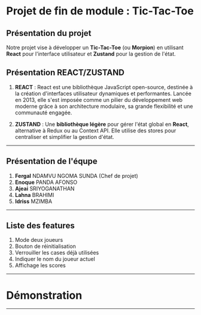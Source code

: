 # Projet de fin de module : Tic-Tac-Toe
## Présentation du projet
Notre projet vise à développer un **Tic-Tac-Toe** (ou **Morpion**) en utilisant **React** pour l'interface utilisateur et **Zustand** pour la gestion de l'état.
## Présentation REACT/ZUSTAND

1. **REACT** : React est une bibliothèque JavaScript open-source, destinée à la création d'interfaces utilisateur dynamiques et performantes. Lancée en 2013, elle s'est imposée comme un pilier du développement web moderne grâce à son architecture modulaire, sa grande flexibilité et une communauté engagée.

2. **ZUSTAND** : Une **bibliothèque légère** pour gérer l'état global en **React**, alternative à Redux ou au Context API. Elle utilise des stores pour centraliser et simplifier la gestion d'état.

---
## Présentation de l'équpe

1. **Fergal** NDAMVU NGOMA SUNDA (Chef de projet)
2. **Enoque** PANDA AFONSO 
3. **Ajeai** SRIYOGANATHAN
4. **Lahna** BRAHIMI
5. **Idriss** MZIMBA 
---

## Liste des features

1. Mode deux joueurs
2. Bouton de réinitialisation
3. Verrouiller les cases déjà utilisées
4. Indiquer le nom du joueur actuel
5. Affichage les scores

---
# Démonstration
---


